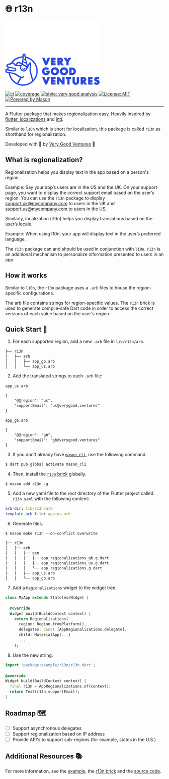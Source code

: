 # 🌐 r13n

[![Very Good Ventures][logo_white]][very_good_ventures_link_dark]
[![Very Good Ventures][logo_black]][very_good_ventures_link_light]

[![ci][ci_badge]][ci_link]
[![coverage][coverage_badge]][ci_link]
[![style: very good analysis][very_good_analysis_badge]][very_good_analysis_link]
[![License: MIT][license_badge]][license_link]
[![Powered by Mason](https://img.shields.io/endpoint?url=https%3A%2F%2Ftinyurl.com%2Fmason-badge)](https://github.com/felangel/mason)

---

A Flutter package that makes regionalization easy. Heavily inspired by [flutter_localizations][flutter_localizations_link] and [intl][intl_pub_link].

Similar to `l10n` which is short for localization, this package is called `r13n` as shorthand for regionalization.

Developed with 💙 by [Very Good Ventures][very_good_ventures_link] 🦄

## What is regionalization?

Regionalization helps you display text in the app based on a person's region.

Example: Say your app’s users are in the US and the UK. On your support page, you want to display the correct support email based on the user’s region. You can use the `r13n` package to display support.uk@mycompany.com to users in the UK and support.us@mycompany.com to users in the US.

Similarly, localization (l10n) helps you display translations based on the user’s locale.

Example: When using l10n, your app will display text in the user’s preferred language.

The `r13n` package can and should be used in conjunction with `l10n`. `r13n` is an additional mechanism to personalize information presented to users in an app.

## How it works

Similar to `l10n`, the `r13n` package uses a `.arb` files to house the region-specific configurations.

The arb file contains strings for region-specific values. The `r13n` brick is used to generate compile-safe Dart code in order to access the correct versions of each value based on the user's region.

## Quick Start 🚀

1. For each supported region, add a new `.arb` file in `lib/r13n/arb`.

```
├── r13n
│   ├── arb
│   │   ├── app_gb.arb
│   │   └── app_us.arb
```

2. Add the translated strings to each `.arb` file:

`app_us.arb`

```arb
{
    "@@region": "us",
    "supportEmail": "us@verygood.ventures"
}
```

`app_gb.arb`

```arb
{
    "@@region": "gb",
    "supportEmail": "gb@verygood.ventures"
}
```

3. If you don't already have [`mason_cli`][mason_cli], use the following command:

```sh
$ dart pub global activate mason_cli
```

4. Then, install the [`r13n` brick][brickhub_r13n_link] globally.

```
$ mason add r13n -g
```

5. Add a new yaml file to the root directory of the Flutter project called `r13n.yaml` with the following content:

```yaml
arb-dir: lib/r13n/arb
template-arb-file: app_us.arb
```

6. Generate files.

```
$ mason make r13n --on-conflict overwrite
```

```
├── r13n
│   ├── arb
│   │   ├── gen
│   │   │   ├── app_regionalizations_gb.g.dart
│   │   │   ├── app_regionalizations_us.g.dart
│   │   │   └── app_regionalizations.g.dart
│   │   ├── app_us.arb
│   │   └── app_gb.arb
```

7. Add a `Regionalizations` widget to the widget tree.

```dart
class MyApp extends StatelessWidget {

  @override
  Widget build(BuildContext context) {
    return Regionalizations(
      region: Region.fromPlatform(),
      delegates: const [AppRegionalizations.delegate],
      child: MaterialApp(...)
      ...
    );
```

8. Use the new string.

```dart
import 'package:example/r13n/r13n.dart';

@override
Widget build(BuildContext context) {
  final r13n = AppRegionalizations.of(context);
  return Text(r13n.supportEmail);
}
```

## Roadmap 🗺

- [ ] Support asynchronous delegates
- [ ] Support regionalization based on IP address
- [ ] Provide API's to support sub-regions (for example, states in the U.S.)

## Additional Resources 📚

For more information, see the [example][example_link], the [r13n brick][brickhub_r13n_link] and the [source code][github_r13n_link].

[brickhub_r13n_link]: https://brickhub.dev/bricks/r13n
[ci_badge]: https://github.com/VeryGoodOpenSource/r13n/actions/workflows/main.yaml/badge.svg
[ci_link]: https://github.com/VeryGoodOpenSource/r13n/actions/workflows/main.yaml
[coverage_badge]: https://raw.githubusercontent.com/VeryGoodOpenSource/r13n/main/packages/r13n/coverage_badge.svg
[example_link]: https://github.com/VeryGoodOpenSource/r13n/tree/main/example
[flutter_localizations_link]: https://api.flutter.dev/flutter/flutter_localizations/flutter_localizations-library.html
[github_r13n_link]: https://github.com/VeryGoodOpenSource/r13n
[intl_pub_link]: https://pub.dev/packages/intl
[license_badge]: https://img.shields.io/badge/license-MIT-blue.svg
[license_link]: https://opensource.org/licenses/MIT
[logo_black]: https://raw.githubusercontent.com/VGVentures/very_good_brand/main/styles/README/vgv_logo_black.png#gh-light-mode-only
[logo_white]: https://raw.githubusercontent.com/VGVentures/very_good_brand/main/styles/README/vgv_logo_white.png#gh-dark-mode-only
[mason_cli]: https://github.com/felangel/mason/tree/master/packages/mason_cli
[very_good_analysis_badge]: https://img.shields.io/badge/style-very_good_analysis-B22C89.svg
[very_good_analysis_link]: https://pub.dev/packages/very_good_analysis
[very_good_ventures_link]: https://verygood.ventures/?utm_source=github
[very_good_ventures_link_dark]: https://verygood.ventures/?utm_source=github#gh-dark-mode-only
[very_good_ventures_link_light]: https://verygood.ventures/?utm_source=github#gh-light-mode-only
